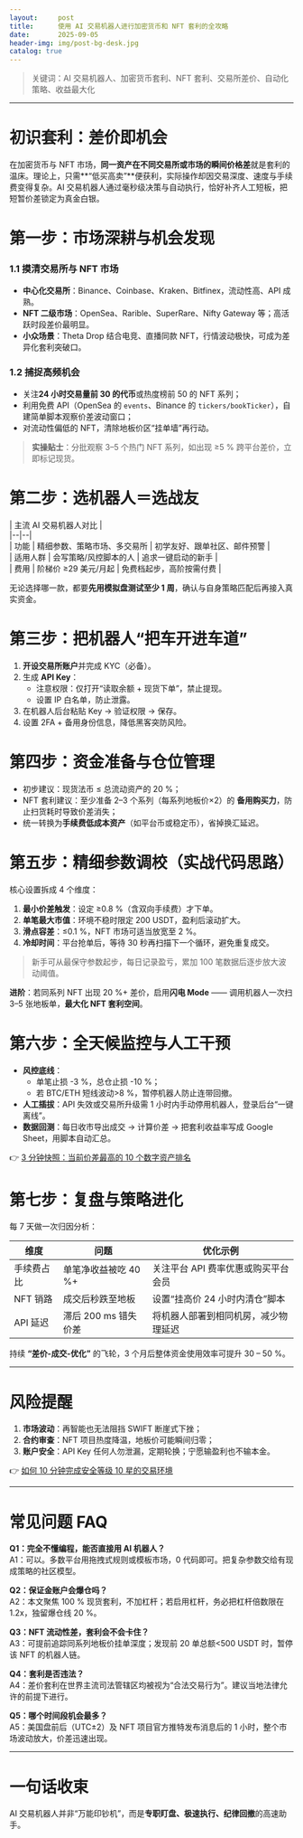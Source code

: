 ```yaml
---
layout:     post
title:      使用 AI 交易机器人进行加密货币和 NFT 套利的全攻略
date:       2025-09-05
header-img: img/post-bg-desk.jpg
catalog: true
---
```


> 关键词：AI 交易机器人、加密货币套利、NFT 套利、交易所差价、自动化策略、收益最大化

---

# 初识套利：差价即机会

在加密货币与 NFT 市场，**同一资产在不同交易所或市场的瞬间价格差**就是套利的温床。理论上，只需**“低买高卖”**便获利，实际操作却因交易深度、速度与手续费变得复杂。AI 交易机器人通过毫秒级决策与自动执行，恰好补齐人工短板，把短暂价差锁定为真金白银。

# 第一步：市场深耕与机会发现

### 1.1 摸清交易所与 NFT 市场

- **中心化交易所**：Binance、Coinbase、Kraken、Bitfinex，流动性高、API 成熟。  
- **NFT 二级市场**：OpenSea、Rarible、SuperRare、Nifty Gateway 等；高活跃时段差价最明显。  
- **小众场景**：Theta Drop 结合电竞、直播同款 NFT，行情波动极快，可成为差异化套利突破口。

### 1.2 捕捉高频机会
- 关注**24 小时交易量前 30 的代币**或热度榜前 50 的 NFT 系列；  
- 利用免费 API（OpenSea 的 `events`、Binance 的 `tickers/bookTicker`），自建简单脚本观察价差波动窗口；  
- 对流动性偏低的 NFT，清除地板价区“挂单墙”再行动。

> **实操贴士**：分批观察 3–5 个热门 NFT 系列，如出现 ≥5 % 跨平台差价，立即标记现货。

# 第二步：选机器人＝选战友

| 主流 AI 交易机器人对比 |  
|--|--|  
| 功能                | 精细参数、策略市场、多交易所 | 初学友好、跟单社区、邮件预警 |  
| 适用人群            | 会写策略/风控脚本的人           | 追求一键启动的新手              |  
| 费用                | 阶梯价 ≥29 美元/月起            | 免费档起步，高阶按需付费        |

无论选择哪一款，都要**先用模拟盘测试至少 1 周**，确认与自身策略匹配后再接入真实资金。

# 第三步：把机器人“把车开进车道”

1. **开设交易所账户**并完成 KYC（必备）。  
2. 生成 **API Key**：  
   - 注意权限：仅打开“读取余额 + 现货下单”，禁止提现。  
   - 设置 IP 白名单，防止泄露。  
3. 在机器人后台粘贴 Key → 验证权限 → 保存。  
4. 设置 2FA + 备用身份信息，降低黑客突防风险。

# 第四步：资金准备与仓位管理

- 初步建议：现货法币 ≤ 总流动资产的 20 %；  
- NFT 套利建议：至少准备 2–3 个系列（每系列地板价×2）的 **备用购买力**，防止扫货耗时导致价差消失；  
- 统一转换为**手续费低成本资产**（如平台币或稳定币），省掉换汇延迟。

# 第五步：精细参数调校（实战代码思路）

核心设置拆成 4 个维度：

1. **最小价差触发**：设定 ≥0.8 %（含双向手续费）才下单。  
2. **单笔最大市值**：环境不稳时限定 200 USDT，盈利后滚动扩大。  
3. **滑点容差**：≤0.1 %，NFT 市场可适当放宽至 2 %。  
4. **冷却时间**：平台抢单后，等待 30 秒再扫描下一个循环，避免重复成交。

> 新手可从最保守参数起步，每日记录盈亏，累加 100 笔数据后逐步放大波动阈值。

**进阶**：若同系列 NFT 出现 20 %+ 差价，启用**闪电 Mode** —— 调用机器人一次扫 3–5 张地板单，**最大化 NFT 套利空间**。

# 第六步：全天候监控与人工干预

- **风控底线**：  
  - 单笔止损 -3 %，总仓止损 -10 %；  
  - 若 BTC/ETH 短线波动>8 %，暂停机器人防止连带回撤。  
- **人工插拔**：API 失效或交易所升级需 1 小时内手动停用机器人，登录后台“一键离线”。  
- **数据回测**：每日收市导出成交 → 计算价差 → 把套利收益率写成 Google Sheet，用脚本自动汇总。

👉 [3 分钟快照：当前价差最高的 10 个数字资产排名](https://okxdog.com/)

# 第七步：复盘与策略进化

每 7 天做一次归因分析：

| 维度 | 问题 | 优化示例 |  
|---|---|---|  
| 手续费占比 | 单笔净收益被吃 40 %+ | 关注平台 API 费率优惠或购买平台会员 |  
| NFT 销路 | 成交后秒跌至地板 | 设置“挂高价 24 小时内清仓”脚本 |  
| API 延迟 | 滞后 200 ms 错失价差 | 将机器人部署到相同机房，减少物理延迟 |  

持续 **“差价-成交-优化”** 的飞轮，3 个月后整体资金使用效率可提升 30 – 50 %。

---

# 风险提醒

1. **市场波动**：再智能也无法阻挡 SWIFT 断崖式下挫；  
2. **合约审查**：NFT 项目热度降温，地板价可能瞬间归零；  
3. **账户安全**：API Key 任何人勿泄漏，定期轮换；宁愿输盈利也不输本金。  

👉 [如何 10 分钟完成安全等级 10 星的交易环境](https://okxdog.com/)

---

# 常见问题 FAQ

**Q1：完全不懂编程，能否直接用 AI 机器人？**  
A1：可以。多数平台用拖拽式规则或模板市场，0 代码即可。把复杂参数交给有现成策略的社区模型。

**Q2：保证金账户会爆仓吗？**  
A2：本文聚焦 100 % 现货套利，不加杠杆；若启用杠杆，务必把杠杆倍数限在 1.2x，独留爆仓线 20 %。

**Q3：NFT 流动性差，套利会不会卡住？**  
A3：可提前追踪同系列地板价挂单深度；发现前 20 单总额<500 USDT 时，暂停该 NFT 的机器人链。

**Q4：套利是否违法？**  
A4：差价套利在世界主流司法管辖区均被视为“合法交易行为”。建议当地法律允许的前提下进行。

**Q5：哪个时间段机会最多？**  
A5：美国盘前后（UTC±2）及 NFT 项目官方推特发布消息后的 1 小时，整个市场波动放大，价差迅速出现。

---

# 一句话收束

AI 交易机器人并非“万能印钞机”，而是**专职盯盘、极速执行、纪律回撤**的高速助手。